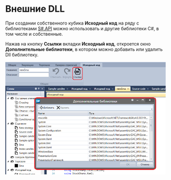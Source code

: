 # Внешние DLL

При создании собственного кубика **Исходный код** на ряду с библиотеками [S\#.API](StockSharpAbout.md) можно использовать и другие библиотеки C\#, в том числе и собственные.

Нажав на кнопку **Ссылки** вкладки **Исходный код**, откроется окно **Дополнительные библиотеки**, в котором можно добавить или удалить Dll библиотеку.

![Designer Add Dll Lib](../images/Designer_Add_Dll_Lib.png)
